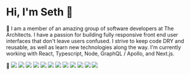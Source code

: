 # Hi, I'm Seth 👋

🔎 I am a member of an amazing group of software developers at The Architects. I have a passion for building fully responsive front end user interfaces that don't leave users confused. I strive to keep code DRY and reusable, as well as learn new technologies along the way. I'm currently working with React, Typescript, Node, GraphQL / Apollo, and Next.js. 

🧰
![](https://img.shields.io/badge/OS-iOS-informational?style=flat&logo=<LOGO_NAME>&logoColor=black&color=white)
![](https://img.shields.io/badge/IDE-VS_Code-informational?style=flat&logo=<LOGO_NAME>&logoColor=white&color=003366)
![](https://img.shields.io/badge/Terminal-OhMyZsh-informational?style=flat&logo=<LOGO_NAME>&logoColor=white&color=006666)
![](https://img.shields.io/badge/Code-Javascript-informational?style=flat&logo=<LOGO_NAME>&logoColor=white&color=330033)
![](https://img.shields.io/badge/Code-Typescript-informational?style=flat&logo=<LOGO_NAME>&logoColor=white&color=330033)
![](https://img.shields.io/badge/Code-Python-informational?style=flat&logo=<LOGO_NAME>&logoColor=white&color=330033)
![](https://img.shields.io/badge/Code-CSharp-informational?style=flat&logo=<LOGO_NAME>&logoColor=white&color=330033)
![](https://img.shields.io/badge/Library-React-informational?style=flat&logo=<LOGO_NAME>&logoColor=white&color=009966)
![](https://img.shields.io/badge/Library-Next-informational?style=flat&logo=<LOGO_NAME>&logoColor=white&color=009966)
![](https://img.shields.io/badge/ENV-Node-informational?style=flat&logo=<LOGO_NAME>&logoColor=white&color=990066)
![](https://img.shields.io/badge/DBMS-MySQL-informational?style=flat&logo=<LOGO_NAME>&logoColor=white&color=6699cc)
![](https://img.shields.io/badge/DBMS-POSTGRES-informational?style=flat&logo=<LOGO_NAME>&logoColor=white&color=6699cc)
